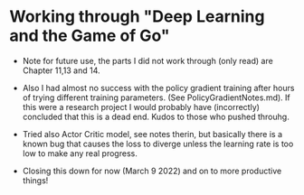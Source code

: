 # Working through "Deep Learning and the Game of Go"


* Note for future use, the parts I did not work through (only read) are Chapter 11,13 and 14.

* Also I had almost no success with the policy gradient training after hours of trying different training parameters. (See PolicyGradientNotes.md). If this were a research project I would probably have (incorrectly) concluded that this is a dead end. Kudos to those who pushed throuhg.

* Tried also Actor Critic model, see notes therin, but basically there is a known bug that causes the loss to diverge unless the learning rate is too low to make any real progress.   

* Closing this down for now (March 9 2022) and on to more productive things!
